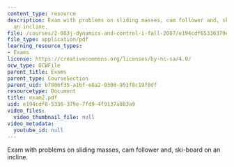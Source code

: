 ```yaml
---
content_type: resource
description: Exam with problems on sliding masses, cam follower and, ski-board on
  an incline.
file: /courses/2-003j-dynamics-and-control-i-fall-2007/e194cdf85336379e7fd94f9137a803a9_exam2.pdf
file_type: application/pdf
learning_resource_types:
- Exams
license: https://creativecommons.org/licenses/by-nc-sa/4.0/
ocw_type: OCWFile
parent_title: Exams
parent_type: CourseSection
parent_uid: b7806f35-a1bf-e6a2-0308-951f8c19f8df
resourcetype: Document
title: exam2.pdf
uid: e194cdf8-5336-379e-7fd9-4f9137a803a9
video_files:
  video_thumbnail_file: null
video_metadata:
  youtube_id: null
---
```

Exam with problems on sliding masses, cam follower and, ski-board on an incline.